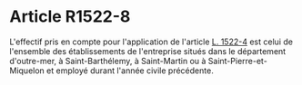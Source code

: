 # Article R1522-8

  
L'effectif pris en compte pour l'application de l'article [L. 1522-4][1] est celui de l'ensemble des établissements de l'entreprise situés dans le département d'outre-mer, à Saint-Barthélemy, à Saint-Martin ou à Saint-Pierre-et-Miquelon et employé durant l'année civile précédente.

 [1]: /affichCodeArticle.do?cidTexte=LEGITEXT000006072050&idArticle=LEGIARTI000006901565&dateTexte=&categorieLien=cid